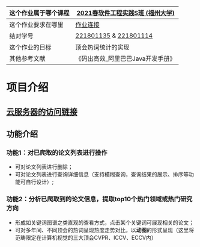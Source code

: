 |这个作业属于哪个课程|[2021春软件工程实践S班 (福州大学)](https://edu.cnblogs.com/campus/fzu/FZUSESPR21)|
|--    |--    |
|这个作业要求在哪里|[作业连接](https://edu.cnblogs.com/campus/fzu/FZUSESPR21/homework/11891)|
|结对学号|[221801135](https://www.cnblogs.com/Flutpiggip/) & [221801114](https://www.cnblogs.com/silicon-bond/)|
|这个作业的目标|顶会热词统计的实现|
|其他参考文献|《码出高效_阿里巴巴Java开发手册》|

# 项目介绍

## [云服务器的访问链接](http://120.77.216.4:8080/paper/)

## 功能介绍

### 功能1：对已爬取的论文列表进行操作

- 可对论文列表进行删除；
- 可对论文列表进行查询详细信息（支持模糊查询，查询结果的展示、排序等功能可自行设计）;

### 功能2：分析已爬取到的论文信息，提取top10个热门领域或热门研究方向

- 形成如关键词图谱之类直观的查看方式，点击某个关键词可展现相关的论文；
- 可对多年间、不同顶会的热词呈现热度走势对比，以**动图**的形式呈现（这里将范畴限定在计算机视觉的三大顶会CVPR、ICCV、ECCV内）
